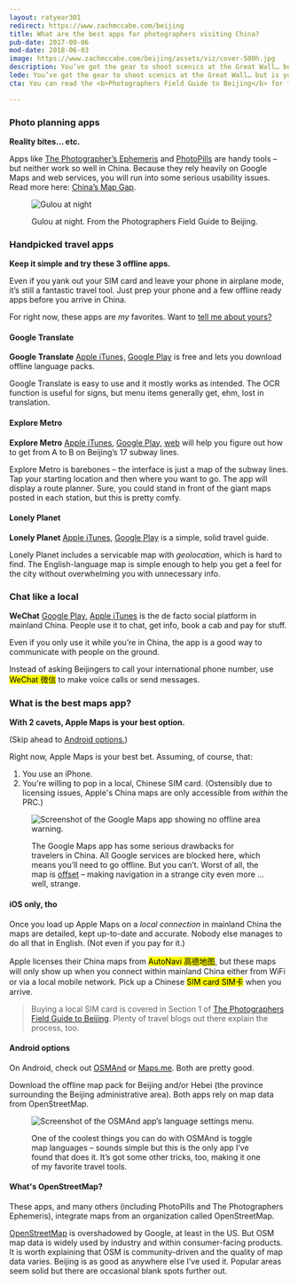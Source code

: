 ```yaml
---
layout: ratyear301
redirect: https://www.zachmccabe.com/beijing
title: What are the best apps for photographers visiting China?
pub-date: 2017-09-06
mod-date: 2018-06-03
image: https://www.zachmccabe.com/beijing/assets/viz/cover-500h.jpg
description: You’ve got the gear to shoot scenics at the Great Wall… but is your phone ready for the Great Firewall?
lede: You’ve got the gear to shoot scenics at the Great Wall… but is your phone ready for the Great Firewall? Pack these.
cta: You can read the <b>Photographers Field Guide to Beijing</b> for free. Get <a href="https://www.zachmccabe.com/beijing">your copy</a> before your flight boards.

---
```



### Photo planning apps

**Reality bites… etc.**

Apps like [The Photographer’s Ephemeris](http://photoephemeris.com/) and [PhotoPills](http://www.photopills.com/)  are handy tools – but neither work so well in China. Because they rely heavily on Google Maps and web services, you will run into some serious usability issues. Read more here: [China’s Map Gap](https://www.zachmccabe.com/beijing/china_map_gap.html#ready-for-red-tape).


<figure>
<img class="vizproof" src="https://www.zachmccabe.com/beijing/assets/viz/v2-5c.jpg" alt="Gulou at night" />
<figcaption>
<p>Gulou at night. From the Photographers Field Guide to Beijing.</p>
</figcaption>
</figure>


### Handpicked travel apps

**Keep it simple and try these 3 offline apps.**

Even if you yank out your SIM card and leave your phone in airplane mode, it’s still a fantastic travel tool. Just prep your phone and a few offline ready apps before you arrive in China.

For right now, these apps are _my_ favorites. Want to [tell me about yours?](mailto:hello@zachmccabe.com?Subject=Favorite%20Travel%20Apps)

#### Google Translate

**Google Translate** [Apple iTunes,](https://itunes.apple.com/us/app/google-translate/id414706506?mt=8) [Google Play](https://play.google.com/store/apps/details?id=com.google.android.apps.translate&hl=en) is free and lets you download offline language packs.

Google Translate is easy to use and it mostly works as intended. The OCR function is useful for signs, but menu items generally get, ehm, lost in translation.


#### Explore Metro

**Explore Metro** [Apple iTunes,](https://itunes.apple.com/us/app/explore-beijing-subway-map/id349252601?mt=8) [Google Play,](https://play.google.com/store/apps/details?id=com.exploremetro.bj&hl=en) [web](http://www.explorebj.com/subway/) will help you figure out how to get from A to B on Beijing’s 17 subway lines.

Explore Metro is barebones – the interface is just a map of the subway lines. Tap your starting location and then where you want to go. The app will display a route planner. Sure, you could stand in front of the giant maps posted in each station, but this is pretty comfy.


#### Lonely Planet

**Lonely Planet** [Apple iTunes,](https://itunes.apple.com/us/app/guides-by-lonely-planet/id1045791869?mt=8) [Google Play](https://play.google.com/store/apps/details?id=com.lonelyplanet.guides&hl=en) is a simple, solid travel guide.

Lonely Planet includes a servicable map with _geolocation_, which is hard to find. The English-language map is simple enough to help you get a feel for the city without overwhelming you with unnecessary info.

### Chat like a local

**WeChat** [Google Play,](https://play.google.com/store/apps/details?id=com.tencent.mm&hl=en) [Apple iTunes](https://itunes.apple.com/us/app/wechat/id414478124?mt=8) is the de facto social platform in mainland China. People use it to chat, get info, book a cab and pay for stuff.

Even if you only use it while you’re in China, the app is a good way to communicate with people on the ground.

Instead of asking Beijingers to call your international phone number, use <mark>WeChat <span lang="zh">微信</span></mark> to make voice calls or send messages.


### What is the best maps app?

**With 2 cavets, Apple Maps is your best option.**

(Skip ahead to [Android options.](https://www.zachmccabe.com/beijing/apps_for_china.html#android-options))

Right now, Apple Maps is your best bet. Assuming, of course, that:

1. You use an iPhone.
2. You're willing to pop in a local, Chinese SIM card. (Ostensibly due to licensing issues, Apple's China maps are only accessible from _within_ the PRC.)

<figure>
  <img class="vizproof" src="https://www.zachmccabe.com/beijing/assets/viz/proof/no-offline-map-500.png" alt="Screenshot of the Google Maps app showing no offline area warning." />
  <figcaption>
      <p>The Google Maps app has some serious drawbacks for travelers in China. All Google services are blocked here, which means you’ll need to go offline. But you can’t. Worst of all, the map is <a href="https://www.zachmccabe.com/beijing/china_map_gap.html#ready-for-red-tape" alt="Read China's Map Gap">offset</a> – making navigation in a strange city even more …well, strange.</p>
  </figcaption>
</figure>


#### iOS only, tho

Once you load up Apple Maps on a _local connection_ in mainland China the maps are detailed, kept up-to-date and accurate. Nobody else manages to do all that in English. (Not even if you pay for it.)

Apple licenses their China maps from <mark>AutoNavi <span lang="zh">高德地图</span></mark>, but these maps will only show up when you connect within mainland China either from WiFi or via a local mobile network. Pick up a Chinese <mark>SIM card <span lang="zh">SIM卡</span></mark> when you arrive.


> Buying a local SIM card is covered in Section 1 of [The Photographers Field Guide to Beijing](https://www.amazon.com/Photographers-Field-Guide-Beijing-McCabe-ebook/dp/B072FVKP45/). Plenty of travel blogs out there explain the process, too.


#### Android options

On Android, check out [OSMAnd](http://osmand.net/) or [Maps.me](http://maps.me/). Both are pretty good.

Download the offline map pack for Beijing and/or Hebei (the province surrounding the Beijing administrative area). Both apps rely on map data from OpenStreetMap.

<figure>
  <img class="vizproof" src="https://www.zachmccabe.com/beijing/assets/viz/proof/osmand-languages-500.png" alt="Screenshot of the OSMAnd app’s language settings menu." />
  <figcaption>
    <p>One of the coolest things you can do with OSMAnd is toggle map languages – sounds simple but this is the only app I’ve found that does it. It’s got some other tricks, too, making it one of my favorite travel tools.</p>
  </figcaption>
</figure>


#### What's OpenStreetMap?

These apps, and many others (including PhotoPills and The Photographers Ephemeris), integrate maps from an organization called OpenStreetMap.

[OpenStreetMap](https://www.openstreetmap.org/relation/912940#map=8/40.255/116.463) is overshadowed by Google, at least in the US. But OSM map data is widely used by industry and within consumer-facing products. It is worth explaining that OSM is community-driven and the quality of map data varies. Beijing is as good as anywhere else I’ve used it. Popular areas seem solid but there are occasional blank spots further out.
